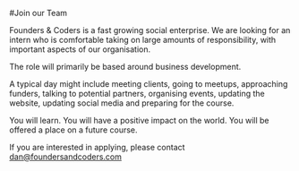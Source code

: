 #Join our Team

Founders & Coders is a fast growing social enterprise. We are looking for an intern who is comfortable taking on large amounts of responsibility, with important aspects of our organisation.

The role will primarily be based around business development.

A typical day might include meeting clients, going to meetups, approaching funders, talking to potential partners, organising events, updating the website, updating social media and preparing for the course.

You will learn. You will have a positive impact on the world. You will be offered a place on a future course.

If you are interested in applying, please contact dan@foundersandcoders.com